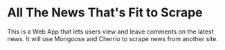 # All The News That's Fit to Scrape
This is a Web App that lets users view and leave comments on the latest news. It will use Mongoose and Cherrio to scrape news from another site.
